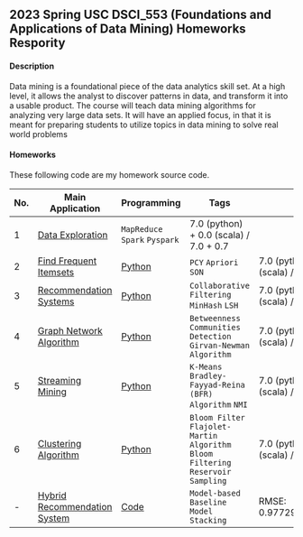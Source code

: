 ## 2023 Spring USC DSCI_553 (Foundations and Applications of Data Mining) Homeworks Respority

#### Description
Data mining is a foundational piece of the data analytics skill set. At a high level, it allows the
analyst to discover patterns in data, and transform it into a usable product. The course will
teach data mining algorithms for analyzing very large data sets. It will have an applied focus, in
that it is meant for preparing students to utilize topics in data mining to solve real world
problems

#### Homeworks
These following code are my homework source code.

|No.|    Main Application    |Programming|Tags|Score|
|---|------------------------|-----------|----|-----|
|1|[Data Exploration](https://github.com/DanielDaCosta/dsci553-homeworks/blob/main/HW1/Assignment1%20-%20Spring%202023.pdf) |`MapReduce` `Spark` `Pyspark`|7.0 (python) + 0.0 (scala) / 7.0 + 0.7|
|2|[Find Frequent Itemsets](https://github.com/AaronYang2333/INF_553/blob/master/hw_pdf/assignment2.pdf)|[Python](https://github.com/AaronYang2333/INF_553/tree/master/ay_hw_2)| `PCY` `Apriori` `SON`|7.0 (python) + 0.0 (scala) / 7.0 + 0.7|
|3|[Recommendation Systems](https://github.com/AaronYang2333/INF_553/blob/master/hw_pdf/assignment3.pdf)|[Python](https://github.com/AaronYang2333/INF_553/tree/master/ay_hw_3)|`Collaborative Filtering` `MinHash` `LSH`|7.0 (python) + 0.0 (scala) / 7.0 + 0.7|
|4|[Graph Network Algorithm](https://github.com/AaronYang2333/INF_553/blob/master/hw_pdf/assignment4.pdf)|[Python](https://github.com/AaronYang2333/INF_553/tree/master/ay_hw_4)|`Betweenness` `Communities Detection` `Girvan-Newman Algorithm`|7.0 (python) + 0.0 (scala) / 7.0 + 0.7|
|5|[Streaming Mining](https://github.com/AaronYang2333/INF_553/blob/master/hw_pdf/assignment5.pdf)|[Python](https://github.com/AaronYang2333/INF_553/tree/master/ay_hw_5)|`K-Means` `Bradley-Fayyad-Reina (BFR) Algorithm` `NMI`|7.0 (python) + 0.0 (scala) / 7.0 + 0.7|
|6|[Clustering Algorithm](https://github.com/AaronYang2333/INF_553/blob/master/hw_pdf/assignment6.pdf)|[Python](https://github.com/AaronYang2333/INF_553/tree/master/ay_hw_6)|`Bloom Filter` `Flajolet-Martin Algorithm` `Bloom Filtering` `Reservoir Sampling`|7.0 (python) + 0.0 (scala) / 7.0 + 0.7|
|-|[Hybrid Recommendation System](https://github.com/AaronYang2333/INF_553/tree/master/project/pdf/project_description.pdf)|[Code](https://github.com/AaronYang2333/INF_553/tree/master/project/python)|`Model-based` `Baseline` `Model Stacking`|RMSE: 0.9772904711772428|
